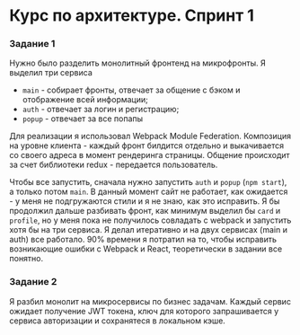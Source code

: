 # Курс по архитектуре. Спринт 1

### Задание 1

Нужно было разделить монолитный фронтенд на микрофронты. Я выделил три сервиса
* `main` - собирает фронты, отвечает за общение с бэком и отображение всей информации;
* `auth` - отвечает за логин и регистрацию;
* `popup` - отвечает за все попапы

Для реализации я использовал Webpack Module Federation. Композиция на уровне клиента - каждый фронт билдится отдельно и выкачивается со своего адреса в момент рендеринга страницы. Общение происходит за счет библиотеки redux - передается пользователь.

Чтобы все запустить, сначала нужно запустить `auth` и `popup` (`npm start`), а только потом `main`. В данный момент сайт не работает, как ожидается - у меня не подгружаются стили и я не знаю, как это исправить. Я бы продолжил дальше разбивать фронт, как минимум выделил бы `card` и `profile`, но у меня пока не получилось совладать с webpack и запустить хотя бы на три сервиса. Я делал итеративно и на двух сервисах (main и auth) все работало. 90% времени я потратил на то, чтобы исправить возникающие ошибки с Webpack и React, теоретически в задании все понятно.

### Задание 2

Я разбил монолит на микросервисы по бизнес задачам. Каждый сервис ожидает получение JWT токена, ключ для которого запрашивается у сервиса авторизации и сохранятеся в локальном кэше.